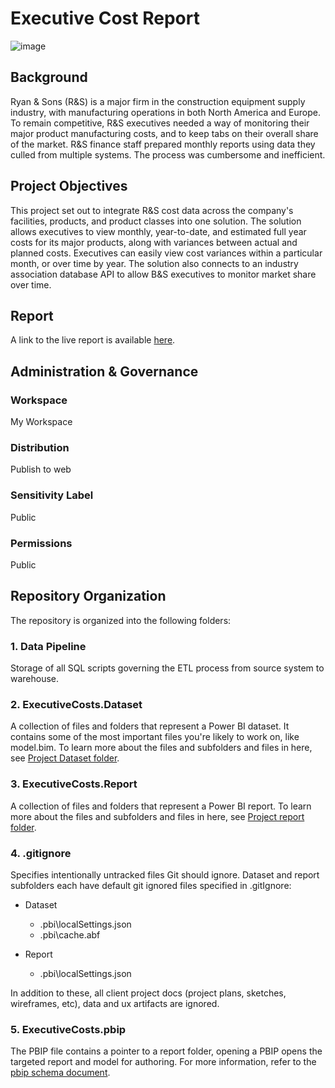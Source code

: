 # Executive Cost Report
![image]()

## Background
Ryan & Sons (R&S) is a major firm in the construction equipment supply industry, with manufacturing operations in both North America and Europe. To remain competitive, R&S executives needed a way of monitoring their major product manufacturing costs, and to keep tabs on their overall share of the market.  R&S finance staff prepared monthly reports using data they culled from multiple systems.  The process was cumbersome and inefficient. 

## Project Objectives
This project set out to integrate R&S cost data across the company's facilities, products, and product classes into one solution. The solution allows executives to view monthly, year-to-date, and estimated full year costs for its major products, along with variances between actual and planned costs.  Executives can easily view cost variances within a particular month, or over time by year.  The solution also connects to an industry association database API to allow B&S executives to monitor market share over time.

## Report
A link to the live report is available [here](https://app.powerbi.com/view?r=eyJrIjoiMjk4ZmE0ZmYtMmJmYy00MmFjLTg3OGUtODRjYjNhOGUxYWE3IiwidCI6IjEwMmY4MzcyLTBlMWUtNDFhMy04ZWU4LTZhOTQ5NzAyZjcxNCJ9).

## Administration & Governance

### Workspace
My Workspace

### Distribution
Publish to web

### Sensitivity Label
Public

### Permissions
Public

## Repository Organization
The repository is organized into the following folders:

### 1. Data Pipeline
Storage of all SQL scripts governing the ETL process from source system to warehouse.

### 2. ExecutiveCosts.Dataset
A collection of files and folders that represent a Power BI dataset. It contains some of the most important files you're likely to work on, like model.bim. To learn more about the files and subfolders and files in here, see [Project Dataset folder](https://learn.microsoft.com/en-us/power-bi/developer/projects/projects-dataset).

### 3. ExecutiveCosts.Report
A collection of files and folders that represent a Power BI report. To learn more about the files and subfolders and files in here, see [Project report folder](https://learn.microsoft.com/en-us/power-bi/developer/projects/projects-report).

### 4. .gitignore
Specifies intentionally untracked files Git should ignore. Dataset and report subfolders each have default git ignored files specified in .gitIgnore:

* Dataset
    - .pbi\localSettings.json
    - .pbi\cache.abf

* Report
    - .pbi\localSettings.json

In addition to these, all client project docs (project plans, sketches, wireframes, etc), data and ux artifacts are ignored.

### 5. ExecutiveCosts.pbip
The PBIP file contains a pointer to a report folder, opening a PBIP opens the targeted report and model for authoring. For more information, refer to the [pbip schema document](https://github.com/microsoft/powerbi-desktop-samples/blob/main/item-schemas/common/pbip.md).